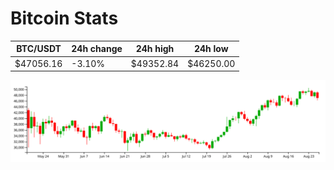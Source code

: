 # Bitcoin Stats

BTC/USDT|24h change|24h high|24h low|
|---|---|---|---|
|$47056.16|-3.10%|$49352.84|$46250.00|

<img src="./chart.svg">

